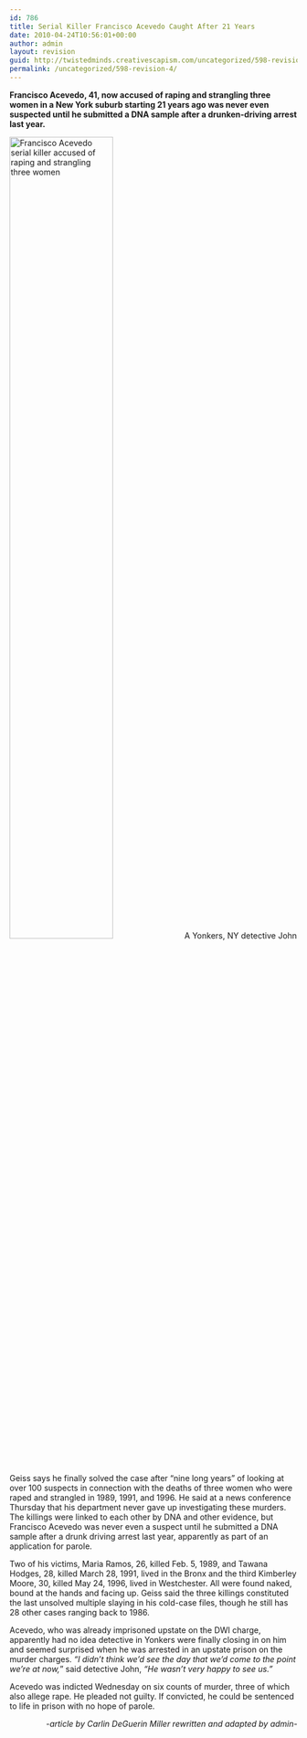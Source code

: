 ```yaml
---
id: 786
title: Serial Killer Francisco Acevedo Caught After 21 Years
date: 2010-04-24T10:56:01+00:00
author: admin
layout: revision
guid: http://twistedminds.creativescapism.com/uncategorized/598-revision-4/
permalink: /uncategorized/598-revision-4/
---
```

<p class="dropcap-first">
  <strong>Francisco Acevedo, 41, now accused of raping and strangling three women in a New York suburb starting 21 years ago was never even suspected until he submitted a DNA sample after a drunken-driving arrest last year.</strong>
</p>

<img class="left" title="serial killer Francisco Acevedo photo" src="img/post/FranciscoAcevedo.jpg" alt="Francisco Acevedo serial killer accused of raping and strangling three women" width="60%" /> A Yonkers, NY detective John Geiss says he finally solved the case after &#8220;nine long years&#8221; of looking at over 100 suspects in connection with the deaths of three women who were raped and strangled in 1989, 1991, and 1996. He said at a news conference Thursday that his department never gave up investigating these murders. The killings were linked to each other by DNA and other evidence, but Francisco Acevedo was never even a suspect until he submitted a DNA sample after a drunk driving arrest last year, apparently as part of an application for parole.

Two of his victims, Maria Ramos, 26, killed Feb. 5, 1989, and Tawana Hodges, 28, killed March 28, 1991, lived in the Bronx and the third Kimberley Moore, 30, killed May 24, 1996, lived in Westchester. All were found naked, bound at the hands and facing up. Geiss said the three killings constituted the last unsolved multiple slaying in his cold-case files, though he still has 28 other cases ranging back to 1986.

Acevedo, who was already imprisoned upstate on the DWI charge, apparently had no idea detective in Yonkers were finally closing in on him and seemed surprised when he was arrested in an upstate prison on the murder charges. _&#8220;I didn&#8217;t think we&#8217;d see the day that we&#8217;d come to the point we&#8217;re at now,_&#8221; said detective John, _&#8220;He wasn&#8217;t very happy to see us.&#8221;_

Acevedo was indicted Wednesday on six counts of murder, three of which also allege rape. He pleaded not guilty. If convicted, he could be sentenced to life in prison with no hope of parole.

<p style="text-align: right;">
  <em>-article by Carlin DeGuerin Miller rewritten and adapted by admin-</em>
</p>